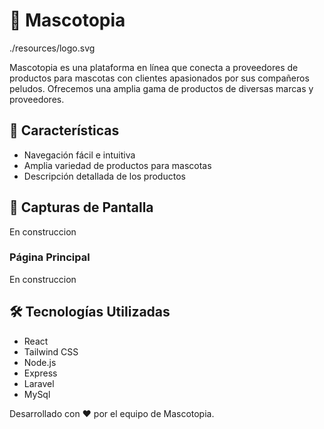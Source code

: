 # 🐾 Mascotopia

./resources/logo.svg

Mascotopia es una plataforma en línea que conecta a proveedores de productos para mascotas con clientes apasionados por sus compañeros peludos. Ofrecemos una amplia gama de productos de diversas marcas y proveedores.

## 🚀 Características

- Navegación fácil e intuitiva
- Amplia variedad de productos para mascotas
- Descripción detallada de los productos

## 📸 Capturas de Pantalla
En construccion

### Página Principal
En construccion

## 🛠️ Tecnologías Utilizadas

- React
- Tailwind CSS
- Node.js
- Express
- Laravel
- MySql

Desarrollado con ❤️ por el equipo de Mascotopia.
